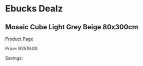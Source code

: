 
# Ebucks Dealz
## Mosaic Cube Light Grey Beige 80x300cm
[Product Page](https://www.ebucks.com/web/shop/productSelected.do?prodId=1210590478&catId=1209942441)

Price: R2519.00

Savings: 


	